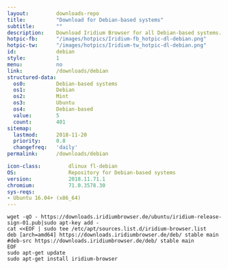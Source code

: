 ```yaml
---
layout:			downloads-repo
title:			"Download for Debian-based systems"
subtitle:		""
description:	Download Iridium Browser for all Debian-based systems. Install package from repository using the command line.
hotpic-fb:		"/images/hotpics/Iridium-fb_hotpic-dl-debian.png"
hotpic-tw:		"/images/hotpics/Iridium-tw_hotpic-dl-debian.png"
id:				debian
style:			1
menu:			no
link:			/downloads/debian
structured-data:
  os0:			Debian-based systems
  os1:			Debian
  os2:			Mint
  os3:			Ubuntu
  os4:			Debian-based
  value:		5
  count:		401
sitemap:
  lastmod:		2018-11-20
  priority:		0.8
  changefreq:	'daily'
permalink:		/downloads/debian

icon-class:			dlinux fl-debian
OS: 				Repository for Debian-based systems
version:			2018.11.71.1
chromium:			71.0.3578.30
sys-reqs:
- Ubuntu 16.04+ (x86_64)
---
```


	wget -qO - https://downloads.iridiumbrowser.de/ubuntu/iridium-release-sign-01.pub|sudo apt-key add -
	cat <<EOF | sudo tee /etc/apt/sources.list.d/iridium-browser.list
	deb [arch=amd64] https://downloads.iridiumbrowser.de/deb/ stable main
	#deb-src https://downloads.iridiumbrowser.de/deb/ stable main
	EOF
	sudo apt-get update
	sudo apt-get install iridium-browser
